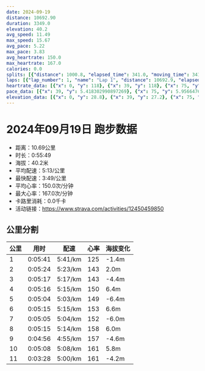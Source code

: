 ```yaml
---
date: 2024-09-19
distance: 10692.90
duration: 3349.0
elevation: 40.2
avg_speed: 11.49
max_speed: 15.67
avg_pace: 5.22
max_pace: 3.83
avg_heartrate: 150.0
max_heartrate: 167.0
calories: 0.0
splits: [{"distance": 1000.8, "elapsed_time": 341.0, "moving_time": 341.0, "average_speed": 2.93, "pace": 5.688293515358361, "average_heartrate": 125.43401759530792, "elevation_difference": -1.4, "split_number": 1}, {"distance": 1001.5, "elapsed_time": 324.0, "moving_time": 324.0, "average_speed": 3.09, "pace": 5.3937540453074435, "average_heartrate": 143.3684210526316, "elevation_difference": 2.0, "split_number": 2}, {"distance": 998.9, "elapsed_time": 317.0, "moving_time": 317.0, "average_speed": 3.15, "pace": 5.291015873015873, "average_heartrate": 143.1167192429022, "elevation_difference": -4.4, "split_number": 3}, {"distance": 1001.0, "elapsed_time": 316.0, "moving_time": 316.0, "average_speed": 3.17, "pace": 5.2576340694006305, "average_heartrate": 150.59493670886076, "elevation_difference": 6.4, "split_number": 4}, {"distance": 1000.5, "elapsed_time": 304.0, "moving_time": 304.0, "average_speed": 3.29, "pace": 5.065866261398176, "average_heartrate": 149.27722772277227, "elevation_difference": -6.4, "split_number": 5}, {"distance": 998.7, "elapsed_time": 315.0, "moving_time": 315.0, "average_speed": 3.17, "pace": 5.2576340694006305, "average_heartrate": 153.9936507936508, "elevation_difference": 6.6, "split_number": 6}, {"distance": 999.0, "elapsed_time": 305.0, "moving_time": 305.0, "average_speed": 3.28, "pace": 5.081310975609756, "average_heartrate": 152.5639344262295, "elevation_difference": -6.0, "split_number": 7}, {"distance": 1001.8, "elapsed_time": 315.0, "moving_time": 315.0, "average_speed": 3.18, "pace": 5.241100628930817, "average_heartrate": 158.0796178343949, "elevation_difference": 6.0, "split_number": 8}, {"distance": 1000.0, "elapsed_time": 296.0, "moving_time": 296.0, "average_speed": 3.38, "pace": 4.930976331360947, "average_heartrate": 157.4358108108108, "elevation_difference": -4.6, "split_number": 9}, {"distance": 998.6, "elapsed_time": 308.0, "moving_time": 308.0, "average_speed": 3.24, "pace": 5.144043209876543, "average_heartrate": 161.81493506493507, "elevation_difference": 5.8, "split_number": 10}, {"distance": 692.1, "elapsed_time": 213.0, "moving_time": 208.0, "average_speed": 3.33, "pace": 5.005015015015014, "average_heartrate": 161.24519230769232, "elevation_difference": -4.2, "split_number": 11}]
laps: [{"lap_number": 1, "name": "Lap 1", "distance": 10692.9, "elapsed_time": 3353.0, "moving_time": 3353.0, "average_speed": 3.19, "pace": 5.224670846394984, "average_heartrate": 150.24, "max_heartrate": 167, "start_date": "2024-09-19 19:54:24+00:00", "elevation_difference": 40.2}]
heartrate_data: [{"x": 0, "y": 118}, {"x": 39, "y": 118}, {"x": 75, "y": 119}, {"x": 113, "y": 126}, {"x": 150, "y": 124}, {"x": 186, "y": 125}, {"x": 220, "y": 127}, {"x": 257, "y": 129}, {"x": 292, "y": 134}, {"x": 329, "y": 135}, {"x": 364, "y": 139}, {"x": 399, "y": 145}, {"x": 434, "y": 146}, {"x": 470, "y": 145}, {"x": 507, "y": 148}, {"x": 539, "y": 142}, {"x": 571, "y": 144}, {"x": 606, "y": 139}, {"x": 640, "y": 144}, {"x": 676, "y": 144}, {"x": 709, "y": 142}, {"x": 741, "y": 146}, {"x": 774, "y": 141}, {"x": 809, "y": 144}, {"x": 842, "y": 138}, {"x": 877, "y": 143}, {"x": 912, "y": 146}, {"x": 946, "y": 144}, {"x": 981, "y": 150}, {"x": 1016, "y": 148}, {"x": 1050, "y": 150}, {"x": 1084, "y": 151}, {"x": 1119, "y": 151}, {"x": 1153, "y": 152}, {"x": 1189, "y": 157}, {"x": 1221, "y": 150}, {"x": 1253, "y": 148}, {"x": 1285, "y": 150}, {"x": 1318, "y": 151}, {"x": 1351, "y": 148}, {"x": 1383, "y": 149}, {"x": 1414, "y": 149}, {"x": 1446, "y": 147}, {"x": 1480, "y": 149}, {"x": 1512, "y": 150}, {"x": 1544, "y": 152}, {"x": 1578, "y": 148}, {"x": 1612, "y": 150}, {"x": 1645, "y": 154}, {"x": 1680, "y": 154}, {"x": 1714, "y": 155}, {"x": 1746, "y": 154}, {"x": 1781, "y": 159}, {"x": 1816, "y": 155}, {"x": 1851, "y": 156}, {"x": 1883, "y": 151}, {"x": 1915, "y": 153}, {"x": 1947, "y": 154}, {"x": 1980, "y": 153}, {"x": 2014, "y": 152}, {"x": 2047, "y": 150}, {"x": 2078, "y": 155}, {"x": 2110, "y": 152}, {"x": 2143, "y": 149}, {"x": 2175, "y": 156}, {"x": 2208, "y": 155}, {"x": 2241, "y": 152}, {"x": 2277, "y": 156}, {"x": 2310, "y": 157}, {"x": 2343, "y": 157}, {"x": 2376, "y": 159}, {"x": 2409, "y": 161}, {"x": 2443, "y": 155}, {"x": 2478, "y": 161}, {"x": 2512, "y": 163}, {"x": 2544, "y": 156}, {"x": 2576, "y": 157}, {"x": 2608, "y": 156}, {"x": 2640, "y": 158}, {"x": 2674, "y": 157}, {"x": 2706, "y": 155}, {"x": 2736, "y": 158}, {"x": 2767, "y": 158}, {"x": 2798, "y": 160}, {"x": 2830, "y": 159}, {"x": 2862, "y": 160}, {"x": 2895, "y": 158}, {"x": 2928, "y": 161}, {"x": 2959, "y": 159}, {"x": 2993, "y": 161}, {"x": 3025, "y": 163}, {"x": 3058, "y": 165}, {"x": 3092, "y": 167}, {"x": 3126, "y": 163}, {"x": 3160, "y": 165}, {"x": 3192, "y": 163}, {"x": 3223, "y": 161}, {"x": 3255, "y": 160}, {"x": 3287, "y": 162}, {"x": 3321, "y": 159}]
pace_data: [{"x": 39, "y": 5.418302990897269}, {"x": 75, "y": 5.956647605432451}, {"x": 113, "y": 6.0938574040219375}, {"x": 150, "y": 5.482467105263157}, {"x": 186, "y": 6.4201463790446835}, {"x": 220, "y": 5.34874839537869}, {"x": 257, "y": 5.7273883161512025}, {"x": 292, "y": 5.630641891891892}, {"x": 329, "y": 5.35218368657675}, {"x": 364, "y": 6.116220183486238}, {"x": 399, "y": 5.973727598566308}, {"x": 434, "y": 5.311249203314213}, {"x": 470, "y": 5.611683501683501}, {"x": 507, "y": 5.699965800273597}, {"x": 539, "y": 5.509652892561983}, {"x": 571, "y": 5.172780881440099}, {"x": 606, "y": 4.392909857670005}, {"x": 640, "y": 5.137700369913686}, {"x": 676, "y": 6.626918489065606}, {"x": 709, "y": 5.072032866707242}, {"x": 741, "y": 4.960327380952381}, {"x": 774, "y": 5.638261163734777}, {"x": 809, "y": 5.251008191556395}, {"x": 842, "y": 5.411266233766233}, {"x": 877, "y": 5.457334643091028}, {"x": 912, "y": 6.263322059376174}, {"x": 946, "y": 5.480664255179217}, {"x": 981, "y": 5.581614199598124}, {"x": 1016, "y": 5.187270463741052}, {"x": 1050, "y": 5.059714632665452}, {"x": 1084, "y": 5.226309187833176}, {"x": 1119, "y": 5.169571960297766}, {"x": 1153, "y": 5.8153175157013255}, {"x": 1189, "y": 5.201841448189762}, {"x": 1221, "y": 4.3618686207799}, {"x": 1253, "y": 4.642534818941504}, {"x": 1285, "y": 5.301113231552162}, {"x": 1318, "y": 5.475262812089356}, {"x": 1351, "y": 5.434202804043038}, {"x": 1383, "y": 4.765999428081212}, {"x": 1414, "y": 4.745643507972665}, {"x": 1446, "y": 4.800316820276497}, {"x": 1480, "y": 6.256268768768768}, {"x": 1512, "y": 4.842155723416617}, {"x": 1544, "y": 4.8072396884914905}, {"x": 1578, "y": 6.0938574040219375}, {"x": 1612, "y": 5.464491803278689}, {"x": 1645, "y": 5.7273883161512025}, {"x": 1680, "y": 5.296059739434382}, {"x": 1714, "y": 5.847964912280701}, {"x": 1746, "y": 5.027662141779788}, {"x": 1781, "y": 4.856264568764568}, {"x": 1816, "y": 5.749120386340117}, {"x": 1851, "y": 5.747137931034483}, {"x": 1883, "y": 5.251008191556395}, {"x": 1915, "y": 4.819751301330248}, {"x": 1947, "y": 4.669851499019333}, {"x": 1980, "y": 5.362516087516087}, {"x": 2014, "y": 4.837939042089985}, {"x": 2047, "y": 4.993019772318753}, {"x": 2078, "y": 4.761914285714285}, {"x": 2110, "y": 5.14086983343615}, {"x": 2143, "y": 5.2181277395115835}, {"x": 2175, "y": 4.916430678466076}, {"x": 2208, "y": 5.147220506485485}, {"x": 2241, "y": 5.177601739670705}, {"x": 2277, "y": 4.9588515322820585}, {"x": 2310, "y": 5.559272848565709}, {"x": 2343, "y": 4.960327380952381}, {"x": 2376, "y": 5.121911493546404}, {"x": 2409, "y": 4.680342600393148}, {"x": 2443, "y": 5.4969327176781}, {"x": 2478, "y": 6.102782863419993}, {"x": 2512, "y": 5.301113231552162}, {"x": 2544, "y": 4.46948243496916}, {"x": 2576, "y": 5.003512458721104}, {"x": 2608, "y": 4.88902904077442}, {"x": 2640, "y": 5.012541353383458}, {"x": 2674, "y": 4.8904636150234735}, {"x": 2706, "y": 4.56246920339447}, {"x": 2736, "y": 4.75376497432972}, {"x": 2767, "y": 4.840749346500145}, {"x": 2798, "y": 4.891899031405929}, {"x": 2830, "y": 5.686352780620948}, {"x": 2862, "y": 5.118765356265357}, {"x": 2895, "y": 4.734857954545454}, {"x": 2928, "y": 4.887595307917888}, {"x": 2959, "y": 4.910636417206835}, {"x": 2993, "y": 4.881868775629759}, {"x": 3025, "y": 6.170566456867826}, {"x": 3058, "y": 4.577506179620983}, {"x": 3092, "y": 5.404247730220493}, {"x": 3126, "y": 6.06944646758922}, {"x": 3160, "y": 5.640169204737732}, {"x": 3192, "y": 5.06278857837181}, {"x": 3223, "y": 4.899088771310993}, {"x": 3255, "y": 4.625784068831528}, {"x": 3287, "y": 5.137700369913686}, {"x": 3321, "y": 5.787048611111111}]
elevation_data: [{"x": 0, "y": 28.8}, {"x": 39, "y": 27.2}, {"x": 75, "y": 27.6}, {"x": 113, "y": 27.4}, {"x": 150, "y": 27.2}, {"x": 186, "y": 26.0}, {"x": 220, "y": 25.2}, {"x": 257, "y": 24.4}, {"x": 292, "y": 25.4}, {"x": 329, "y": 26.8}, {"x": 364, "y": 28.8}, {"x": 399, "y": 31.2}, {"x": 434, "y": 31.4}, {"x": 470, "y": 32.4}, {"x": 507, "y": 32.4}, {"x": 539, "y": 32.0}, {"x": 571, "y": 31.6}, {"x": 606, "y": 31.2}, {"x": 640, "y": 30.8}, {"x": 676, "y": 29.2}, {"x": 709, "y": 29.2}, {"x": 741, "y": 28.2}, {"x": 774, "y": 27.8}, {"x": 809, "y": 27.4}, {"x": 842, "y": 27.2}, {"x": 877, "y": 26.4}, {"x": 912, "y": 25.4}, {"x": 946, "y": 24.8}, {"x": 981, "y": 25.0}, {"x": 1016, "y": 26.6}, {"x": 1050, "y": 28.6}, {"x": 1084, "y": 30.4}, {"x": 1119, "y": 31.2}, {"x": 1153, "y": 32.2}, {"x": 1189, "y": 32.4}, {"x": 1221, "y": 31.8}, {"x": 1253, "y": 31.4}, {"x": 1285, "y": 31.4}, {"x": 1318, "y": 31.0}, {"x": 1351, "y": 29.0}, {"x": 1383, "y": 29.0}, {"x": 1414, "y": 28.0}, {"x": 1446, "y": 27.8}, {"x": 1480, "y": 27.8}, {"x": 1512, "y": 27.6}, {"x": 1544, "y": 26.6}, {"x": 1578, "y": 25.6}, {"x": 1612, "y": 25.0}, {"x": 1645, "y": 25.2}, {"x": 1680, "y": 26.4}, {"x": 1714, "y": 28.4}, {"x": 1746, "y": 30.2}, {"x": 1781, "y": 31.2}, {"x": 1816, "y": 32.0}, {"x": 1851, "y": 32.2}, {"x": 1883, "y": 31.6}, {"x": 1915, "y": 31.6}, {"x": 1947, "y": 31.4}, {"x": 1980, "y": 30.8}, {"x": 2014, "y": 29.2}, {"x": 2047, "y": 29.2}, {"x": 2078, "y": 28.0}, {"x": 2110, "y": 27.8}, {"x": 2143, "y": 27.4}, {"x": 2175, "y": 27.0}, {"x": 2208, "y": 26.0}, {"x": 2241, "y": 25.4}, {"x": 2277, "y": 25.0}, {"x": 2310, "y": 25.0}, {"x": 2343, "y": 26.6}, {"x": 2376, "y": 28.6}, {"x": 2409, "y": 30.4}, {"x": 2443, "y": 31.0}, {"x": 2478, "y": 32.2}, {"x": 2512, "y": 32.4}, {"x": 2544, "y": 31.6}, {"x": 2576, "y": 31.0}, {"x": 2608, "y": 31.2}, {"x": 2640, "y": 30.8}, {"x": 2674, "y": 29.4}, {"x": 2706, "y": 29.2}, {"x": 2736, "y": 27.6}, {"x": 2767, "y": 27.4}, {"x": 2798, "y": 27.2}, {"x": 2830, "y": 27.0}, {"x": 2862, "y": 26.2}, {"x": 2895, "y": 25.4}, {"x": 2928, "y": 24.8}, {"x": 2959, "y": 25.0}, {"x": 2993, "y": 26.4}, {"x": 3025, "y": 28.4}, {"x": 3058, "y": 30.4}, {"x": 3092, "y": 31.0}, {"x": 3126, "y": 32.2}, {"x": 3160, "y": 32.4}, {"x": 3192, "y": 31.6}, {"x": 3223, "y": 31.6}, {"x": 3255, "y": 31.4}, {"x": 3287, "y": 31.2}, {"x": 3321, "y": 29.2}]
---
```


# 2024年09月19日 跑步数据

- 距离：10.69公里
- 时长：0:55:49
- 海拔：40.2米
- 平均配速：5:13/公里
- 最快配速：3:49/公里
- 平均心率：150.0次/分钟
- 最大心率：167.0次/分钟
- 卡路里消耗：0.0千卡
- 活动链接：https://www.strava.com/activities/12450459850

## 公里分割

| 公里 | 用时 | 配速 | 心率 | 海拔变化 |
|------|------|------|------|------|
| 1 | 0:05:41 | 5:41/km | 125 | -1.4m |
| 2 | 0:05:24 | 5:23/km | 143 | 2.0m |
| 3 | 0:05:17 | 5:17/km | 143 | -4.4m |
| 4 | 0:05:16 | 5:15/km | 150 | 6.4m |
| 5 | 0:05:04 | 5:03/km | 149 | -6.4m |
| 6 | 0:05:15 | 5:15/km | 153 | 6.6m |
| 7 | 0:05:05 | 5:04/km | 152 | -6.0m |
| 8 | 0:05:15 | 5:14/km | 158 | 6.0m |
| 9 | 0:04:56 | 4:55/km | 157 | -4.6m |
| 10 | 0:05:08 | 5:08/km | 161 | 5.8m |
| 11 | 0:03:28 | 5:00/km | 161 | -4.2m |

